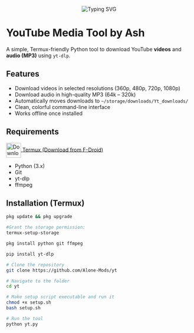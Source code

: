 <p align="center">
  <img src="https://readme-typing-svg.demolab.com?font=Fira+Code&weight=600&pause=1000&color=FF0000&center=true&vCenter=true&width=435&lines=Welcome+to+YouTube+Media+Tool+by+Ash;Download+Videos+and+MP3s+Effortlessly;Built+for+Termux!" alt="Typing SVG" />
</p>

# YouTube Media Tool by Ash

A simple, Termux-friendly Python tool to download YouTube **videos** and **audio (MP3)** using `yt-dlp`.

## Features

- Download videos in selected resolutions (360p, 480p, 720p, 1080p)
- Download audio in high-quality MP3 (64k – 320k)
- Automatically moves downloads to `~/storage/downloads/Yt_downloads/`
- Clean, colorful command-line interface
- Works offline once installed

## Requirements

<p align="left">
  <a href="https://f-droid.org/en/packages/com.termux/">
    <img src="https://upload.wikimedia.org/wikipedia/commons/0/05/TermuxIcon.png" alt="Download Termux" width="40" style="vertical-align: middle;"/>
  </a>
  <a href="https://f-droid.org/en/packages/com.termux/">Termux (Download from F-Droid)</a>
</p>

- Python (3.x)
- Git
- yt-dlp
- ffmpeg

## Installation (Termux)

```bash
pkg update && pkg upgrade

#Grant the storage permission:
termux-setup-storage

pkg install python git ffmpeg

pip install yt-dlp

# Clone the repository
git clone https://github.com/Alone-Mods/yt

# Navigate to the folder
cd yt

# Make setup script executable and run it
chmod +x setup.sh
bash setup.sh

# Run the tool
python yt.py
